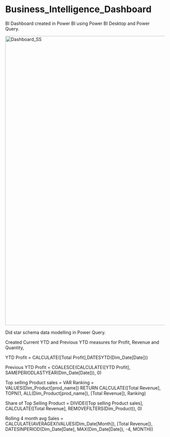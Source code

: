 # Business_Intelligence_Dashboard
BI Dashboard created in Power BI using Power BI Desktop and Power Query.

<img width="912" alt="Dashboard_SS" src="https://user-images.githubusercontent.com/118220804/223491796-1b0d970c-c0c8-4b06-8ec4-f99560df9a5c.png">

Did star schema data modelling in Power Query.

Created Current YTD and Previous YTD measures for Profit, Revenue and Quantity,

YTD Profit = CALCULATE([Total Profit],DATESYTD(Dim_Date[Date]))

Previous YTD Profit = COALESCE(CALCULATE([YTD Profit], SAMEPERIODLASTYEAR(Dim_Date[Date])), 0)

Top selling Product sales = 
  VAR Ranking = VALUES(Dim_Product[prod_name]) 
  RETURN 
  CALCULATE([Total Revenue], TOPN(1, ALL(Dim_Product[prod_name]), [Total Revenue]), Ranking)
  
Share of Top Selling Product = DIVIDE([Top selling Product sales], CALCULATE([Total Revenue], REMOVEFILTERS(Dim_Product)), 0)

Rolling 4 month avg Sales = 
  CALCULATE(AVERAGEX(VALUES(Dim_Date[Month]), [Total Revenue]), DATESINPERIOD(Dim_Date[Date], MAX(Dim_Date[Date]), -4, MONTH))


